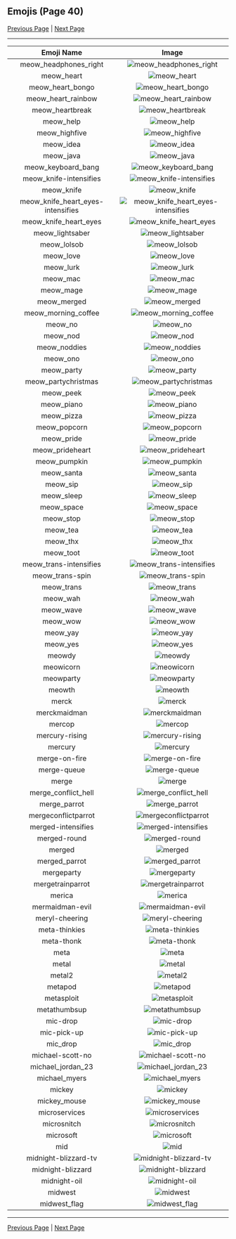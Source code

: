 
## Emojis (Page 40)

[Previous Page](/docs/rc/page-m-0039.md)
  | [Next Page](/docs/rc/page-m-0041.md)

<hr />

|Emoji Name|Image|
| :-: | :-: |
|meow_headphones_right| ![meow_headphones_right](/emojis/rc/meow_headphones_right.png)|
|meow_heart| ![meow_heart](/emojis/rc/meow_heart.png)|
|meow_heart_bongo| ![meow_heart_bongo](/emojis/rc/meow_heart_bongo.gif)|
|meow_heart_rainbow| ![meow_heart_rainbow](/emojis/rc/meow_heart_rainbow.gif)|
|meow_heartbreak| ![meow_heartbreak](/emojis/rc/meow_heartbreak.gif)|
|meow_help| ![meow_help](/emojis/rc/meow_help.png)|
|meow_highfive| ![meow_highfive](/emojis/rc/meow_highfive.png)|
|meow_idea| ![meow_idea](/emojis/rc/meow_idea.png)|
|meow_java| ![meow_java](/emojis/rc/meow_java.png)|
|meow_keyboard_bang| ![meow_keyboard_bang](/emojis/rc/meow_keyboard_bang.gif)|
|meow_knife-intensifies| ![meow_knife-intensifies](/emojis/rc/meow_knife-intensifies.gif)|
|meow_knife| ![meow_knife](/emojis/rc/meow_knife.png)|
|meow_knife_heart_eyes-intensifies| ![meow_knife_heart_eyes-intensifies](/emojis/rc/meow_knife_heart_eyes-intensifies.gif)|
|meow_knife_heart_eyes| ![meow_knife_heart_eyes](/emojis/rc/meow_knife_heart_eyes.png)|
|meow_lightsaber| ![meow_lightsaber](/emojis/rc/meow_lightsaber.png)|
|meow_lolsob| ![meow_lolsob](/emojis/rc/meow_lolsob.png)|
|meow_love| ![meow_love](/emojis/rc/meow_love.png)|
|meow_lurk| ![meow_lurk](/emojis/rc/meow_lurk.gif)|
|meow_mac| ![meow_mac](/emojis/rc/meow_mac.png)|
|meow_mage| ![meow_mage](/emojis/rc/meow_mage.png)|
|meow_merged| ![meow_merged](/emojis/rc/meow_merged.png)|
|meow_morning_coffee| ![meow_morning_coffee](/emojis/rc/meow_morning_coffee.png)|
|meow_no| ![meow_no](/emojis/rc/meow_no.png)|
|meow_nod| ![meow_nod](/emojis/rc/meow_nod.gif)|
|meow_noddies| ![meow_noddies](/emojis/rc/meow_noddies.gif)|
|meow_ono| ![meow_ono](/emojis/rc/meow_ono.png)|
|meow_party| ![meow_party](/emojis/rc/meow_party.gif)|
|meow_partychristmas| ![meow_partychristmas](/emojis/rc/meow_partychristmas.gif)|
|meow_peek| ![meow_peek](/emojis/rc/meow_peek.png)|
|meow_piano| ![meow_piano](/emojis/rc/meow_piano.png)|
|meow_pizza| ![meow_pizza](/emojis/rc/meow_pizza.png)|
|meow_popcorn| ![meow_popcorn](/emojis/rc/meow_popcorn.gif)|
|meow_pride| ![meow_pride](/emojis/rc/meow_pride.png)|
|meow_prideheart| ![meow_prideheart](/emojis/rc/meow_prideheart.png)|
|meow_pumpkin| ![meow_pumpkin](/emojis/rc/meow_pumpkin.png)|
|meow_santa| ![meow_santa](/emojis/rc/meow_santa.png)|
|meow_sip| ![meow_sip](/emojis/rc/meow_sip.png)|
|meow_sleep| ![meow_sleep](/emojis/rc/meow_sleep.png)|
|meow_space| ![meow_space](/emojis/rc/meow_space.png)|
|meow_stop| ![meow_stop](/emojis/rc/meow_stop.png)|
|meow_tea| ![meow_tea](/emojis/rc/meow_tea.png)|
|meow_thx| ![meow_thx](/emojis/rc/meow_thx.png)|
|meow_toot| ![meow_toot](/emojis/rc/meow_toot.png)|
|meow_trans-intensifies| ![meow_trans-intensifies](/emojis/rc/meow_trans-intensifies.gif)|
|meow_trans-spin| ![meow_trans-spin](/emojis/rc/meow_trans-spin.gif)|
|meow_trans| ![meow_trans](/emojis/rc/meow_trans.png)|
|meow_wah| ![meow_wah](/emojis/rc/meow_wah.png)|
|meow_wave| ![meow_wave](/emojis/rc/meow_wave.gif)|
|meow_wow| ![meow_wow](/emojis/rc/meow_wow.png)|
|meow_yay| ![meow_yay](/emojis/rc/meow_yay.gif)|
|meow_yes| ![meow_yes](/emojis/rc/meow_yes.png)|
|meowdy| ![meowdy](/emojis/rc/meowdy.png)|
|meowicorn| ![meowicorn](/emojis/rc/meowicorn.png)|
|meowparty| ![meowparty](/emojis/rc/meowparty.gif)|
|meowth| ![meowth](/emojis/rc/meowth.png)|
|merck| ![merck](/emojis/rc/merck.png)|
|merckmaidman| ![merckmaidman](/emojis/rc/merckmaidman.png)|
|mercop| ![mercop](/emojis/rc/mercop.png)|
|mercury-rising| ![mercury-rising](/emojis/rc/mercury-rising.jpg)|
|mercury| ![mercury](/emojis/rc/mercury.png)|
|merge-on-fire| ![merge-on-fire](/emojis/rc/merge-on-fire.gif)|
|merge-queue| ![merge-queue](/emojis/rc/merge-queue.png)|
|merge| ![merge](/emojis/rc/merge.gif)|
|merge_conflict_hell| ![merge_conflict_hell](/emojis/rc/merge_conflict_hell.png)|
|merge_parrot| ![merge_parrot](/emojis/rc/merge_parrot.gif)|
|mergeconflictparrot| ![mergeconflictparrot](/emojis/rc/mergeconflictparrot.gif)|
|merged-intensifies| ![merged-intensifies](/emojis/rc/merged-intensifies.gif)|
|merged-round| ![merged-round](/emojis/rc/merged-round.png)|
|merged| ![merged](/emojis/rc/merged.png)|
|merged_parrot| ![merged_parrot](/emojis/rc/merged_parrot.gif)|
|mergeparty| ![mergeparty](/emojis/rc/mergeparty.gif)|
|mergetrainparrot| ![mergetrainparrot](/emojis/rc/mergetrainparrot.gif)|
|merica| ![merica](/emojis/rc/merica.gif)|
|mermaidman-evil| ![mermaidman-evil](/emojis/rc/mermaidman-evil.png)|
|meryl-cheering| ![meryl-cheering](/emojis/rc/meryl-cheering.png)|
|meta-thinkies| ![meta-thinkies](/emojis/rc/meta-thinkies.png)|
|meta-thonk| ![meta-thonk](/emojis/rc/meta-thonk.png)|
|meta| ![meta](/emojis/rc/meta.png)|
|metal| ![metal](/emojis/rc/metal.png)|
|metal2| ![metal2](/emojis/rc/metal2.gif)|
|metapod| ![metapod](/emojis/rc/metapod.png)|
|metasploit| ![metasploit](/emojis/rc/metasploit.png)|
|metathumbsup| ![metathumbsup](/emojis/rc/metathumbsup.png)|
|mic-drop| ![mic-drop](/emojis/rc/mic-drop.gif)|
|mic-pick-up| ![mic-pick-up](/emojis/rc/mic-pick-up.gif)|
|mic_drop| ![mic_drop](/emojis/rc/mic_drop.png)|
|michael-scott-no| ![michael-scott-no](/emojis/rc/michael-scott-no.png)|
|michael_jordan_23| ![michael_jordan_23](/emojis/rc/michael_jordan_23.jpg)|
|michael_myers| ![michael_myers](/emojis/rc/michael_myers.gif)|
|mickey| ![mickey](/emojis/rc/mickey.png)|
|mickey_mouse| ![mickey_mouse](/emojis/rc/mickey_mouse.gif)|
|microservices| ![microservices](/emojis/rc/microservices.png)|
|microsnitch| ![microsnitch](/emojis/rc/microsnitch.jpg)|
|microsoft| ![microsoft](/emojis/rc/microsoft.png)|
|mid| ![mid](/emojis/rc/mid.png)|
|midnight-blizzard-tv| ![midnight-blizzard-tv](/emojis/rc/midnight-blizzard-tv.jpg)|
|midnight-blizzard| ![midnight-blizzard](/emojis/rc/midnight-blizzard.jpg)|
|midnight-oil| ![midnight-oil](/emojis/rc/midnight-oil.jpg)|
|midwest| ![midwest](/emojis/rc/midwest.png)|
|midwest_flag| ![midwest_flag](/emojis/rc/midwest_flag.jpg)|

<hr/>

[Previous Page](/docs/rc/page-m-0039.md)
  | [Next Page](/docs/rc/page-m-0041.md)